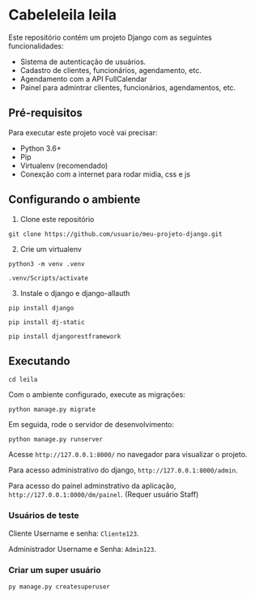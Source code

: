 # Cabeleleila leila
Este repositório contém um projeto Django com as seguintes funcionalidades:

- Sistema de autenticação de usuários.
- Cadastro de clientes, funcionários, agendamento, etc.
- Agendamento com a API FullCalendar
- Painel para admintrar clientes, funcionários, agendamentos, etc.

## Pré-requisitos

Para executar este projeto você vai precisar:

- Python 3.6+
- Pip
- Virtualenv (recomendado)
- Conexção com a internet para rodar midia, css e js

## Configurando o ambiente

1. Clone este repositório

```
git clone https://github.com/usuario/meu-projeto-django.git
```

2. Crie um virtualenv

```
python3 -m venv .venv
```
```
.venv/Scripts/activate
```

3. Instale o django e django-allauth

```
pip install django
```
```
pip install dj-static
```
```
pip install djangorestframework
```

## Executando
```
cd leila
```

Com o ambiente configurado, execute as migrações:

```
python manage.py migrate
```

Em seguida, rode o servidor de desenvolvimento:

```
python manage.py runserver
```

Acesse ``http://127.0.0.1:8000/`` no navegador para visualizar o projeto.

Para acesso administrativo do django, ``http://127.0.0.1:8000/admin``.

Para acesso do painel adminstrativo da aplicação, ``http://127.0.0.1:8000/dm/painel``. (Requer usuário Staff)

### Usuários de teste
Cliente Username e senha: ``Cliente123``.

Administrador Username e Senha: ``Admin123``.

### Criar um super usuário
```
py manage.py createsuperuser
```
